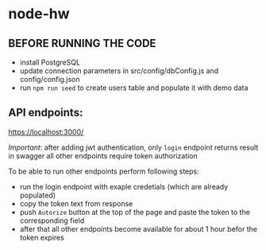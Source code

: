 # node-hw

## BEFORE RUNNING THE CODE

 - install PostgreSQL
 - update connection parameters in src/config/dbConfig.js and config/config.json
 - run `npm run seed` to create users table and populate it with demo data

## API endpoints:

[https://localhost:3000/](https://localhost:3000/)

_Important_: after adding jwt authentication, only `login` endpoint returns result in swagger
             all other endpoints require token authorization

To be able to run other endpoints perform following steps:
* run the login endpoint with exaple credetials (which are already populated)
* copy the token text from response
* push `Autorize` button at the top of the page and paste the token to the corresponding field
* after that all other endpoints become available for about 1 hour befor the token expires

